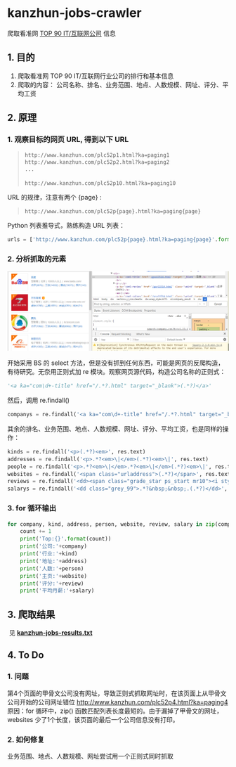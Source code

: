 # kanzhun-jobs-crawler
爬取看准网 [TOP 90 IT/互联网公司](http://www.kanzhun.com/plc52p1.html?ka=select-hangye-1) 信息

## 1. 目的

1. 爬取看准网 TOP 90 IT/互联网行业公司的排行和基本信息
2. 爬取的内容：
   公司名称、排名、业务范围、地点、人数规模、网址、评分、平均工资

## 2. 原理

### 1. 观察目标的网页 URL, 得到以下 URL

   > ```
   > http://www.kanzhun.com/plc52p1.html?ka=paging1
   > http://www.kanzhun.com/plc52p2.html?ka=paging2
   > ...
   >
   > http://www.kanzhun.com/plc52p10.html?ka=paging10
   > ```

   URL 的规律，注意有两个 {page} :

   > ```
   > http://www.kanzhun.com/plc52p{page}.html?ka=paging{page}
   > ```

   Python 列表推导式，熟练构造 URL 列表：

   ```python
   urls = ['http://www.kanzhun.com/plc52p{page}.html?ka=paging{page}'.format(page=page) for page in range(1, 11)]
   ```

### 2. 分析抓取的元素

   ![](https://raw.githubusercontent.com/Oslomayor/Markdown-Imglib/master/Imgs/kanzhun.PNG)

   开始采用 BS 的 select 方法，但是没有抓到任何东西，可能是网页的反爬构造，有待研究。无奈用正则式加 re 模块。观察网页源代码，构造公司名称的正则式：

   ```python
   '<a ka="com\d+-title" href="/.*?.html" target="_blank">(.*?)</a>'
   ```

   然后，调用 re.findall()

   ```python
   companys = re.findall('<a ka="com\d+-title" href="/.*?.html" target="_blank">(.*?)</a>', res.text)

   ```

   其余的排名、业务范围、地点、人数规模、网址、评分、平均工资，也是同样的操作：

   ```python
   kinds = re.findall('<p>(.*?)<em>', res.text)
   addresses = re.findall('<p>.*?<em>\|</em>(.*?)<em>\|', res.text)
   people = re.findall('<p>.*?<em>\|</em>.*?<em>\|</em>(.*?)<em>\|', res.text)
   websites = re.findall('<span class="urladdress">(.*?)</span>', res.text)
   reviews = re.findall('<dd><span class="grade_star ps_start mr10"><i style="width:.*?;"></i></span>(.*?)</dd>', res.text)
   salarys = re.findall('<dd class="grey_99">.*?&nbsp;&nbsp;.(.*?)</dd>', res.text)
   ```

### 3. for 循环输出

   ```python
   for company, kind, address, person, website, review, salary in zip(companys,kinds,addresses,people,websites,reviews,salarys):
       count += 1
       print('Top:{}'.format(count))
       print('公司:'+company)
       print('行业:'+kind)
       print('地址:'+address)
       print('人数:'+person)
       print('主页:'+website)
       print('评分:'+review)
       print('平均月薪:'+salary)
   ```

## 3. 爬取结果

​	见 [**kanzhun-jobs-results.txt**](https://github.com/Oslomayor/kanzhun-jobs-crawler/blob/master/kanzhun-jobs-results.txt)

## 4. To Do

### 1. 问题

第4个页面的甲骨文公司没有网址，导致正则式抓取网址时，在该页面上从甲骨文公司开始的公司网址错位
http://www.kanzhun.com/plc52p4.html?ka=paging4
原因：for 循环中，zip() 函数匹配列表长度最短的。由于漏掉了甲骨文的网址，websites 少了1个长度，该页面的最后一个公司信息没有打印。

### 2. 如何修复

业务范围、地点、人数规模、网址尝试用一个正则式同时抓取

